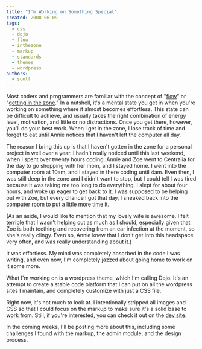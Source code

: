 ```yaml
---
title: "I'm Working on Something Special"
created: 2008-06-09
tags: 
  - css
  - dojo
  - flow
  - inthezone
  - markup
  - standards
  - themes
  - wordpress
authors: 
  - scott
---
```


Most coders and programmers are familiar with the concept of "[flow](http://en.wikipedia.org/wiki/Flow_%28psychology%29)" or "[getting in the zone](http://www.time.com/time/magazine/article/0,9171,1147173,00.html)." In a nutshell, it's a mental state you get in when you're working on something where it almost becomes effortless. This state can be difficult to achieve, and usually takes the right combination of energy level, motivation, and little or no distractions. Once you get there, however, you'll do your best work. When I get in the zone, I lose track of time and forget to eat until Annie notices that I haven't left the computer all day.

The reason I bring this up is that I haven't gotten in the zone for a personal project in well over a year. I hadn't really noticed until this last weekend, when I spent over twenty hours coding. Annie and Zoe went to Centralia for the day to go shopping with her mom, and I stayed home. I went into the computer room at 10am, and I stayed in there coding until 4am. Even then, I was still deep in the zone and I didn't want to stop, but I could tell I was tired because it was taking me too long to do everything. I slept for about four hours, and woke up eager to get back to it. I was supposed to be helping out with Zoe, but every chance I got that day, I sneaked back into the computer room to put a little more time it.

(As an aside, I would like to mention that my lovely wife is awesome. I felt terrible that I wasn't helping out as much as I should, especially given that Zoe is both teething and recovering from an ear infection at the moment, so she's really clingy. Even so, Annie knew that I don't get into this headspace very often, and was really understanding about it.)

It was effortless. My mind was completely absorbed in the code I was writing, and even now, I'm completely jazzed about going home to work on it some more.

What I'm working on is a wordpress theme, which I'm calling Dojo. It's an attempt to create a stable code platform that I can put on all the wordpress sites I maintain, and completely customize with just a CSS file.

Right now, it's not much to look at. I intentionally stripped all images and CSS so that I could focus on the markup to make sure it's a solid base to work from. Still, if you're interested, you can check it out on the [dev site](http://oscorp.net/wp-dev/).

In the coming weeks, I'll be posting more about this, including some challenges I found with the markup, the admin module, and the design process.
